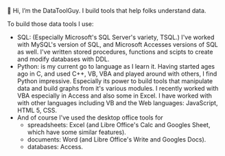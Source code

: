 👋 Hi, I’m the DataToolGuy. 
I build tools that help folks understand data.

To build those data tools I use:
- SQL: (Especially Microsoft's SQL Server's variety, TSQL.) I've worked with MySQL's version of SQL, and Microsoft Accesses versions of SQL as well. I've written stored procedures, functions and scipts to create and modify databases with DDL.
- Python: is my current go to language as I learn it. Having started ages ago in C, and used C++, VB, VBA and played around with others, I find Python impressive. Especially its power to build tools that manipulate data and build graphs from it's various modules.
I recently worked with VBA especially in Access and also some in Excel.
I have worked with with other languages including VB and the Web languages: JavaScript, HTML 5, CSS.
- And of course I've used the desktop office tools for
  - spreadsheets: Excel (and Libre Office's Calc and Googles Sheet, which have some similar features).
  - documents: Word (and Libre Office's Write and Googles Docs). 
  - databases: Access.



<!-- 
- 👀 I’m interested in ...
- 🌱 I’m currently learning ...
- 💞️ I’m looking to collaborate on ...
- 📫 How to reach me ...
- 😄 Pronouns: ...
- ⚡ Fun fact: ...

DataToolGuy/DataToolGuy is a ✨ special ✨ repository because its `README.md` (this file) appears on your GitHub profile.
You can click the Preview link to take a look at your changes.
--->
